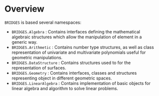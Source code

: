 # Overview

`BRIDGES` is based several namespaces:
- `BRIDGES.Algebra` : Contains interfaces defining the mathematical algebraic structures which allow the manipulation of element in a generic way.
- `BRIDGES.Arithmetic` : Contains number type structures, as well as class representation of univariate and multivariate polynomials useful for geometric manipulations.
- `BRIDGES.DataStructure` : Contains structures used to for the representation of surfaces.
- `BRIDGES.Geometry` : Contains interfaces, classes and structures representing object in different geometric spaces.
- `BRIDGES.LinearAlgebra` : Contains implementation of basic objects for linear algebra and algorithm to solve linear problems.
